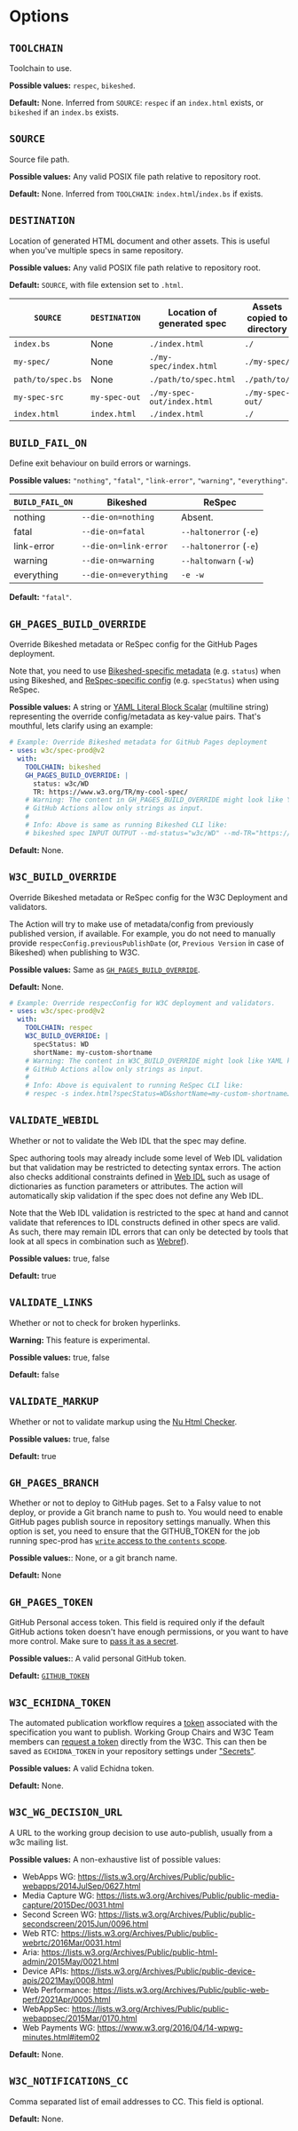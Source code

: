 # Options

## `TOOLCHAIN`

Toolchain to use.

**Possible values:** `respec`, `bikeshed`.

**Default:** None. Inferred from `SOURCE`: `respec` if an `index.html` exists, or `bikeshed` if an `index.bs` exists.

## `SOURCE`

Source file path.

**Possible values:** Any valid POSIX file path relative to repository root.

**Default:** None. Inferred from `TOOLCHAIN`: `index.html`/`index.bs` if exists.

## `DESTINATION`

Location of generated HTML document and other assets. This is useful when you've multiple specs in same repository.

**Possible values:** Any valid POSIX file path relative to repository root.

**Default:** `SOURCE`, with file extension set to `.html`.

| `SOURCE`          | `DESTINATION` | Location of generated spec | Assets copied to directory |
| ----------------- | ------------- | -------------------------- | -------------------------- |
| `index.bs`        | None          | `./index.html`             | `./`                       |
| `my-spec/`        | None          | `./my-spec/index.html`     | `./my-spec/`               |
| `path/to/spec.bs` | None          | `./path/to/spec.html`      | `./path/to/`               |
| `my-spec-src`     | `my-spec-out` | `./my-spec-out/index.html` | `./my-spec-out/`           |
| `index.html`      | `index.html`  | `./index.html`             | `./`                       |

## `BUILD_FAIL_ON`

Define exit behaviour on build errors or warnings.

**Possible values:** `"nothing"`, `"fatal"`, `"link-error"`, `"warning"`, `"everything"`.

| `BUILD_FAIL_ON` | Bikeshed               | ReSpec                 |
| --------------- | ---------------------- | ---------------------- |
| nothing         | `--die-on=nothing`     | Absent.                |
| fatal           | `--die-on=fatal `      | `--haltonerror` (`-e`) |
| link-error      | `--die-on=link-error`  | `--haltonerror` (`-e`) |
| warning         | `--die-on=warning `    | `--haltonwarn` (`-w`)  |
| everything      | `--die-on=everything ` | `-e -w`                |

**Default:** `"fatal"`.

## `GH_PAGES_BUILD_OVERRIDE`

Override Bikeshed metadata or ReSpec config for the GitHub Pages deployment.

Note that, you need to use [Bikeshed-specific metadata](https://tabatkins.github.io/bikeshed/) (e.g. `status`) when using Bikeshed, and [ReSpec-specific config](https://respec.org/docs/#configuration-options) (e.g. `specStatus`) when using ReSpec.

**Possible values:** A string or [YAML Literal Block Scalar](https://stackoverflow.com/a/15365296) (multiline string) representing the override config/metadata as key-value pairs. That's mouthful, lets clarify using an example:

```yaml
# Example: Override Bikeshed metadata for GitHub Pages deployment
- uses: w3c/spec-prod@v2
  with:
    TOOLCHAIN: bikeshed
    GH_PAGES_BUILD_OVERRIDE: |
      status: w3c/WD
      TR: https://www.w3.org/TR/my-cool-spec/
    # Warning: The content in GH_PAGES_BUILD_OVERRIDE might look like YAML key-value pairs, but it's actually a string.
    # GitHub Actions allow only strings as input.
    #
    # Info: Above is same as running Bikeshed CLI like:
    # bikeshed spec INPUT OUTPUT --md-status="w3c/WD" --md-TR="https://www.w3.org/TR/my-cool-spec/"
```

**Default:** None.

## `W3C_BUILD_OVERRIDE`

Override Bikeshed metadata or ReSpec config for the W3C Deployment and validators.

The Action will try to make use of metadata/config from previously published version, if available. For example, you do not need to manually provide `respecConfig.previousPublishDate` (or, `Previous Version` in case of Bikeshed) when publishing to W3C.

**Possible values:** Same as [`GH_PAGES_BUILD_OVERRIDE`](#gh_pages_build_override).

**Default:** None.

```yaml
# Example: Override respecConfig for W3C deployment and validators.
- uses: w3c/spec-prod@v2
  with:
    TOOLCHAIN: respec
    W3C_BUILD_OVERRIDE: |
      specStatus: WD
      shortName: my-custom-shortname
    # Warning: The content in W3C_BUILD_OVERRIDE might look like YAML key-value pairs, but it's actually a string.
    # GitHub Actions allow only strings as input.
    #
    # Info: Above is equivalent to running ReSpec CLI like:
    # respec -s index.html?specStatus=WD&shortName=my-custom-shortname… -o OUTPUT
```

## `VALIDATE_WEBIDL`

Whether or not to validate the Web IDL that the spec may define.

Spec authoring tools may already include some level of Web IDL validation but that validation may be restricted to detecting syntax errors. The action also checks additional constraints defined in [Web IDL](https://heycam.github.io/webidl/) such as usage of dictionaries as function parameters or attributes. The action will automatically skip validation if the spec does not define any Web IDL.

Note that the Web IDL validation is restricted to the spec at hand and cannot validate that references to IDL constructs defined in other specs are valid. As such, there may remain IDL errors that can only be detected by tools that look at all specs in combination such as [Webref](https://github.com/w3c/webref)).

**Possible values:** true, false

**Default:** true

## `VALIDATE_LINKS`

Whether or not to check for broken hyperlinks.

**Warning:** This feature is experimental.

**Possible values:** true, false

**Default:** false

## `VALIDATE_MARKUP`

Whether or not to validate markup using the [Nu Html Checker](https://github.com/validator/validator).

**Possible values:** true, false

**Default:** true

## `GH_PAGES_BRANCH`

Whether or not to deploy to GitHub pages. Set to a Falsy value to not deploy, or provide a Git branch name to push to. You would need to enable GitHub pages publish source in repository settings manually.
When this option is set, you need to ensure that the GITHUB_TOKEN for the job running spec-prod has [`write` access to the `contents` scope](https://docs.github.com/en/actions/security-guides/automatic-token-authentication#permissions-for-the-github_token).

**Possible values:**: None, or a git branch name.

**Default:** None

## `GH_PAGES_TOKEN`

GitHub Personal access token. This field is required only if the default GitHub actions token doesn't have enough permissions, or you want to have more control. Make sure to [pass it as a secret](https://docs.github.com/en/actions/configuring-and-managing-workflows/creating-and-storing-encrypted-secrets).

**Possible values:**: A valid personal GitHub token.

**Default:** [`GITHUB_TOKEN`](https://docs.github.com/en/actions/configuring-and-managing-workflows/authenticating-with-the-github_token)

## `W3C_ECHIDNA_TOKEN`

The automated publication workflow requires a [token](https://github.com/w3c/echidna/wiki/Token-creation) associated with the specification you want to publish. Working Group Chairs and W3C Team members can [request a token](https://www.w3.org/Web/publications/register) directly from the W3C. This can then be saved as `ECHIDNA_TOKEN` in your repository settings under ["Secrets"](https://user-images.githubusercontent.com/870154/81380287-f9579f80-914d-11ea-84bc-5707bff75dba.png).

**Possible values:** A valid Echidna token.

**Default:** None.

## `W3C_WG_DECISION_URL`

A URL to the working group decision to use auto-publish, usually from a w3c mailing list.

**Possible values:** A non-exhaustive list of possible values:

- WebApps WG: https://lists.w3.org/Archives/Public/public-webapps/2014JulSep/0627.html
- Media Capture WG: https://lists.w3.org/Archives/Public/public-media-capture/2015Dec/0031.html
- Second Screen WG: https://lists.w3.org/Archives/Public/public-secondscreen/2015Jun/0096.html
- Web RTC: https://lists.w3.org/Archives/Public/public-webrtc/2016Mar/0031.html
- Aria: https://lists.w3.org/Archives/Public/public-html-admin/2015May/0021.html
- Device APIs: https://lists.w3.org/Archives/Public/public-device-apis/2021May/0008.html
- Web Performance: https://lists.w3.org/Archives/Public/public-web-perf/2021Apr/0005.html
- WebAppSec: https://lists.w3.org/Archives/Public/public-webappsec/2015Mar/0170.html
- Web Payments WG: https://www.w3.org/2016/04/14-wpwg-minutes.html#item02

**Default:** None.

## `W3C_NOTIFICATIONS_CC`

Comma separated list of email addresses to CC. This field is optional.

**Default:** None.
